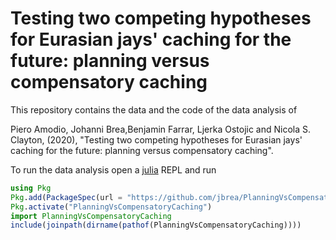 # Testing two competing hypotheses for Eurasian jays' caching for the future: planning versus compensatory caching

This repository contains the data and the code of the data analysis of

Piero Amodio, Johanni Brea,Benjamin Farrar, Ljerka Ostojic and Nicola S. Clayton, (2020),
"Testing two competing hypotheses for Eurasian jays' caching for the future: planning versus compensatory caching".

To run the data analysis open a [julia](https://julialang.org) REPL and run
```julia
using Pkg
Pkg.add(PackageSpec(url = "https://github.com/jbrea/PlanningVsCompensatoryCaching.jl"))
Pkg.activate("PlanningVsCompensatoryCaching")
import PlanningVsCompensatoryCaching
include(joinpath(dirname(pathof(PlanningVsCompensatoryCaching))))
```
